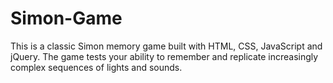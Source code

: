 # Simon-Game
This is a classic Simon memory game built with HTML, CSS, JavaScript and jQuery. The game tests your ability to remember and replicate increasingly complex sequences of lights and sounds.
